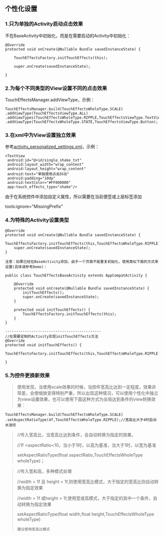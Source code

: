 ## 个性化设置

### 1.只为单独的Activity启动点击效果

不在BaseActivity中初始化，而是在需要启动的Activity中初始化：

```
@Override
protected void onCreate(@Nullable Bundle savedInstanceState) {

    TouchEffectsFactory.initTouchEffects(this);

    super.onCreate(savedInstanceState);

}
```

### 2.为每个不同类型的View设置不同的点击效果

TouchEffectsManager.addViewType，示例：

```
TouchEffectsManager.build(TouchEffectsWholeType.SCALE)
.addViewType(TouchEffectsViewType.ALL)
.addViewTypes(TouchEffectsWholeType.RIPPLE,TouchEffectsViewType.TextView) 
.addViewType(TouchEffectsWholeType.STATE,TouchEffectsViewType.Button);
```

### 3.在xml中为View设置独立效果

参考[activity_personalized_settings.xml](https://github.com/likaiyuan559/TouchEffects/blob/master/app/src/main/res/layout/touch_effects_activity_personalized_settings.xml)，示例：

```
<TextView
 android:id="@+id/single_shake_txt"
 android:layout_width="wrap_content"
 android:layout_height="wrap_content"
 android:text="单独使用点击抖动"
 android:padding="10dp"
 android:textColor="#FF000000"
 app:touch_effects_type="shake"/>
```

由于在系统控件中添加自定义属性，所以需要在当前便签或上层标签添加

tools:ignore="MissingPrefix"

### 4.为特殊的Activity设置类型

```
@Override
protected void onCreate(@Nullable Bundle savedInstanceState) {
    TouchEffectsFactory.initTouchEffects(this,TouchEffectsWholeType.RIPPLE);
    super.onCreate(savedInstanceState);
}
```

`注意：如果已经在BaseActivity添加，由于一个页面不能重复初始化，使用类似下面的方式来设置(具体请参考Demo)：`

```
public class TouchEffectsBaseActivity extends AppCompatActivity {

    @Override
    protected void onCreate(@Nullable Bundle savedInstanceState) {
        initTouchEffects();
        super.onCreate(savedInstanceState);
    }

    protected void initTouchEffects() {
        TouchEffectsFactory.initTouchEffects(this);
    }
}

--------------------------------------------
//在需要定制的Activity实现initTouchEffects方法
@Override
protected void initTouchEffects() {
    TouchEffectsFactory.initTouchEffects(this,TouchEffectsWholeType.RIPPLE);

}
```



### 5.为控件更换新效果

> 使用发现，当使用scale效果的时候，当控件宽高比达到一定程度，效果非常差，会使缩放变得特别严重，所以出现这种情况，可以使用个性化中独立为view设置效果，也可以使用下面这种方式为全局达到条件的view转换效果：



```
TouchEffectsManager.build(TouchEffectsWholeType.SCALE)
.setAspectRatioType(4f,TouchEffectsWholeType.RIPPLE);//宽高比大于4时启动水波纹
```

> //传入宽高比，当宽高比达到条件，会自动转换为指定的效果。
> 
> //1f <aspectRatio<10，当小于1时，以高为基准，当大于1时，以宽为基准
> 
> setAspectRatioType(float aspectRatio,TouchEffectsWholeType wholeType)；

> //传入宽和高，多种模式处理
> 
> //width < 1f 且 height < 1f,则使用宽高比模式，大于指定的宽高比则自动转换为指定效果
> 
> //width > 1f 或height > 1f,使用宽或高模式，大于指定的其中一个条件，自动转换为指定效果
> 
> setAspectRatioType(float width,float height,TouchEffectsWholeType wholeType)
> 
> `建议使用宽高比模式`








